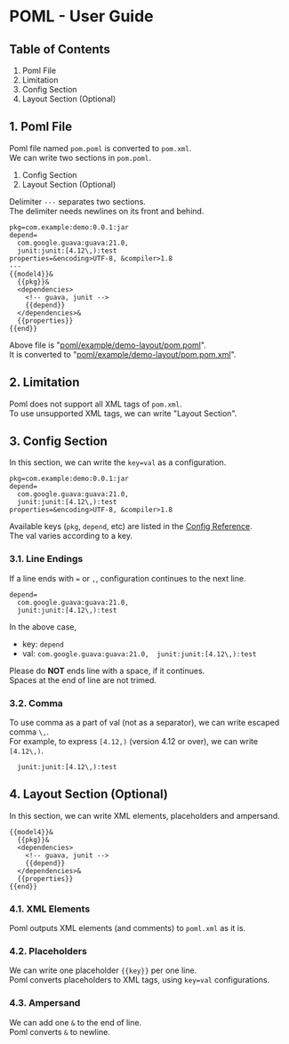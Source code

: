 # POML - User Guide
## Table of Contents
1. Poml File
2. Limitation
3. Config Section
4. Layout Section (Optional)


## 1. Poml File
Poml file named `pom.poml` is converted to `pom.xml`.  
We can write two sections in `pom.poml`.

1. Config Section
2. Layout Section (Optional)

Delimiter `---` separates two sections.  
The delimiter needs newlines on its front and behind.

```
pkg=com.example:demo:0.0.1:jar
depend=
  com.google.guava:guava:21.0,
  junit:junit:[4.12\,):test
properties=&encoding>UTF-8, &compiler>1.8
---
{{model4}}&
  {{pkg}}&
  <dependencies>
    <!-- guava, junit -->
    {{depend}}
  </dependencies>&
  {{properties}}
{{end}}
```

Above file is "[poml/example/demo-layout/pom.poml](../example/demo-layout/pom.poml)".  
It is converted to "[poml/example/demo-layout/pom.pom.xml](../example/demo-layout/pom.xml)".


## 2. Limitation
Poml does not support all XML tags of `pom.xml`.  
To use unsupported XML tags, we can write "Layout Section".


## 3. Config Section
In this section, we can write the `key=val` as a configuration.

```
pkg=com.example:demo:0.0.1:jar
depend=
  com.google.guava:guava:21.0,
  junit:junit:[4.12\,):test
properties=&encoding>UTF-8, &compiler>1.8
```

Available keys (`pkg`, `depend`, etc) are listed in the [Config Reference](../doc/reference.md).  
The val varies according to a key.


### 3.1. Line Endings
If a line ends with `=` or `,`, configuration continues to the next line.  

```
depend=
  com.google.guava:guava:21.0,
  junit:junit:[4.12\,):test
```

In the above case,

- key: `depend`
- val: `com.google.guava:guava:21.0,  junit:junit:[4.12\,):test`

Please do **NOT** ends line with a space,  if it continues.  
Spaces at the end of line are not trimed.


### 3.2. Comma
To use comma as a part of val (not as a separator), we can write escaped comma `\,`.  
For example, to express `[4.12,)` (version 4.12 or over), we can write `[4.12\,)`.

```
  junit:junit:[4.12\,):test
```


## 4. Layout Section (Optional)
In this section, we can write XML elements, placeholders and ampersand.

```
{{model4}}&
  {{pkg}}&
  <dependencies>
    <!-- guava, junit -->
    {{depend}}
  </dependencies>&
  {{properties}}
{{end}}
```

### 4.1. XML Elements
Poml outputs XML elements (and comments) to `poml.xml` as it is.

### 4.2. Placeholders
We can write one placeholder `{{key}}` per one line.  
Poml converts placeholders to XML tags, using `key=val` configurations.

### 4.3. Ampersand
We can add one `&` to the end of line.  
Poml converts `&` to newline.
